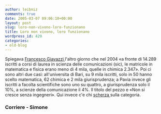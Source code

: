 ```yaml
---
author: leibniz
comments: true
date: 2005-03-07 09:06:10+00:00
layout: post
slug: loro-non-vivono-loro-funzionano
title: Loro non vivono, loro funzionano
wordpress_id: 429
categories:
- old-blog
---
```


Spiegava [Francesco Giavazzi ](http://www.corriere.it/Primo_Piano/Editoriali/2005/03_Marzo/04/giavazzi.shtml)l'altro giorno che nel 2004 «a fronte di 14.289 iscritti a corsi di laurea in scienza
delle comunicazioni (sic), le matricole in matematica e fisica erano meno di
4 mila, quelle in chimica 2.347». Poi ci sono altri due casi: all'universita di Bari, su 9 mila iscritti, solo in 50 hanno scelto matematica, 62 chimica e 2 mila giurisprudenza; a Pavia invece gli iscritti a facolta scientifiche sono uno su
quattro, a giurisprudenza solo il 10%, a scienze della comunicazione il
4%. Il titolo del pezzo e «Non si cresce senza ingegneri». Qui invece c'e chi [scherza ](http://simone.blogs.it/stories/inge.html)sulla categoria.  



### Corriere - Simone

  

